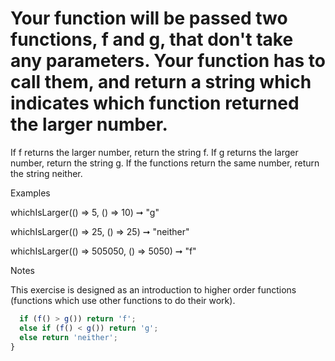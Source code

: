 # Your function will be passed two functions, f and g, that don't take any parameters. Your function has to call them, and return a string which indicates which function returned the larger number.

If f returns the larger number, return the string f.
If g returns the larger number, return the string g.
If the functions return the same number, return the string neither.

Examples

whichIsLarger(() => 5, () => 10) ➞ "g"

whichIsLarger(() => 25, () => 25) ➞ "neither"

whichIsLarger(() => 505050, () => 5050) ➞ "f"

Notes

This exercise is designed as an introduction to higher order functions (functions which use other functions to do their work).

```javascript
  if (f() > g()) return 'f';
  else if (f() < g()) return 'g';
  else return 'neither';
}
```
